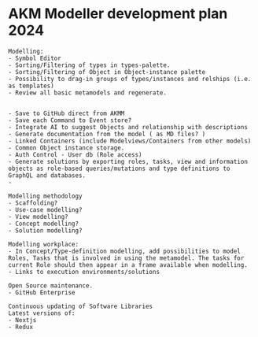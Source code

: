 # AKM Modeller development plan 2024

    Modelling:
    - Symbol Editor
    - Sorting/Filtering of types in types-palette.
    - Sorting/Filtering of Object in Object-instance palette
    - Possibility to drag-in groups of types/instances and relships (i.e. as templates)
    - Review all basic metamodels and regenerate.
    

    - Save to GitHub direct from AKMM
    - Save each Command to Event store?
    - Integrate AI to suggest Objects and relationship with descriptions
    - Generate documentation from the model ( as MD files? )
    - Linked Containers (include Modelviews/Containers from other models)
    - Common Object instance storage.
    - Auth Control - User db (Role access)
    - Generate solutions by exporting roles, tasks, view and information objects as role-based queries/mutations and type definitions to GraphQL and databases. 
    - 

    Modelling methodology
    - Scaffolding?
    - Use-case modelling?
    - View modelling?
    - Concept modelling?
    - Solution modelling?

    Modelling workplace:
    - In Concept/Type-definition modelling, add possibilities to model Roles, Tasks that is involved in using the metamodel. The tasks for current Role should then appear in a frame available when modelling.
    - Links to execution environments/solutions

    Open Source maintenance. 
    - GitHub Enterprise 

    Continuous updating of Software Libraries
    Latest versions of:
    - Nextjs 
    - Redux
     